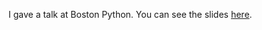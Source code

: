 I gave a talk at Boston Python.  You can see the slides [here](https://johnhess.github.io/pickles-bite/output/pickles-bite.html#slide1).